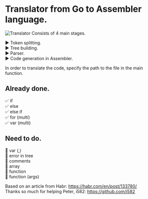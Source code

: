# Translator from Go to Assembler language.   

![Translator](https://sun9-37.userapi.com/c858032/v858032731/1890f7/F0RMRY0Npr4.jpg "GO")
Consists of 4 main stages.    

:arrow_forward: Token splitting.   
:arrow_forward: Tree building.    
:arrow_forward: Parser.   
:arrow_forward: Code generation in Assembler.   

In order to translate the code, specify the path to the file in the main function.

## Already done.
:white_check_mark: if   
:white_check_mark: else   
:white_check_mark: else if    
:white_check_mark: for (multi)    
:white_check_mark: var (multi)       



## Need to do.
:black_square_button: var (,)     
:black_square_button: error in tree    
:black_square_button: comments   
:black_square_button: array     
:black_square_button: function    
:black_square_button: function (args)    

Based on an article from Habr: https://habr.com/en/post/133780/     
Thanks so much for helping Peter, i582: https://github.com/i582
